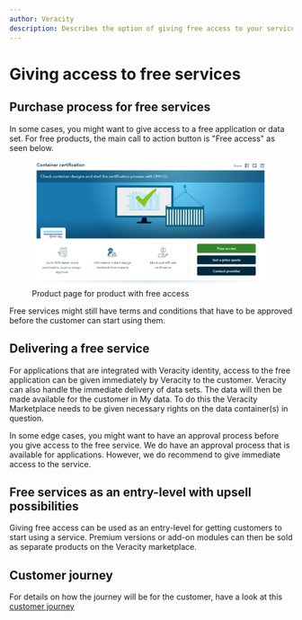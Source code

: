 ```yaml
---
author: Veracity
description: Describes the option of giving free access to your service or product.
---
```


# Giving access to free services

## Purchase process for free services

In some cases, you might want to give access to a free application or data set. For free products, the main call to action button is "Free access" as seen below.​

<figure>
	<img src="assets/ProductPageWithFreeAccess.png"/>
	<figcaption>Product page for product with free access</figcaption>
</figure>

Free services might still have terms and conditions that have to be approved before the customer can start using them.​

## Delivering a free service
For applications that are integrated with Veracity identity, access to the free application can be given immediately by Veracity to the customer.​
Veracity can also handle the immediate delivery of data sets. The data will then be made available for the customer in My data. To do this the Veracity Marketplace needs to be given necessary rights on the data container(s) in question.​

In some edge cases, you might want to have an approval process before you give access to the free service. We do have an approval process that is available for applications. However, we do recommend to give immediate access to the service.

## Free services as an entry-level with upsell possibilities

Giving free access can be used as an entry-level for getting customers to start using a service. 
Premium versions or add-on modules can then be sold as separate products on the Veracity marketplace. 

## Customer journey
For details on how the journey will be for the customer, have a look at this  
<a href="assets/UserJourneyFreeProducts.png" download>customer journey</a>
